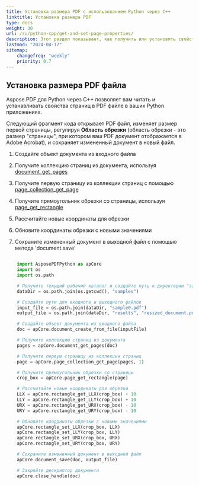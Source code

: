 ```yaml
---
title: Установка размера PDF с использованием Python через C++
linktitle: Установка размера PDF
type: docs
weight: 30
url: /ru/python-cpp/get-and-set-page-properties/
description: Этот раздел показывает, как получить или установить свойства страницы PDF, такие как размер документа, с использованием Python через C++.
lastmod: "2024-04-17"
sitemap:
    changefreq: "weekly"
    priority: 0.7
---
```


## Установка размера PDF файла

Aspose.PDF для Python через C++ позволяет вам читать и устанавливать свойства страниц в PDF файле в ваших Python приложениях.

Следующий фрагмент кода открывает PDF файл, изменяет размер первой страницы, регулируя **Область обрезки** (область обрезки - это размер "страницы", при котором ваш PDF документ отображается в Adobe Acrobat), и сохраняет измененный документ в новый файл.

1. Создайте объект документа из входного файла
1. Получите коллекцию страниц из документа, используя [document_get_pages](https://reference.aspose.com/pdf/python-cpp/core/document_get_pages/)

1. Получите первую страницу из коллекции страниц с помощью [page_collection_get_page](https://reference.aspose.com/pdf/python-cpp/core/page_collection_get_page/)
1. Получите прямоугольник обрезки со страницы, используя [page_get_rectangle](https://reference.aspose.com/pdf/python-cpp/core/page_get_rectangle/)
1. Рассчитайте новые координаты для обрезки
1. Обновите координаты обрезки с новыми значениями
1. Сохраните измененный документ в выходной файл с помощью метода 'document.save'

```python

    import AsposePDFPython as apCore
    import os
    import os.path

    # Получите текущий рабочий каталог и создайте путь к директории "samples"
    dataDir = os.path.join(os.getcwd(), "samples")

    # Создайте пути для входного и выходного файлов
    input_file = os.path.join(dataDir, "sample0.pdf")
    output_file = os.path.join(dataDir, "results", "resized_document.pdf")

    # Создайте объект документа из входного файла
    doc = apCore.document_create_from_file(inputFile)

    # Получите коллекцию страниц из документа
    pages = apCore.document_get_pages(doc)

    # Получите первую страницу из коллекции страниц
    page = apCore.page_collection_get_page(pages, 1)

    # Получите прямоугольник обрезки со страницы
    crop_box = apCore.page_get_rectangle(page)

    # Рассчитайте новые координаты для обрезки
    LLX = apCore.rectangle_get_LLX(crop_box) + 10
    LLY = apCore.rectangle_get_LLY(crop_box) + 10
    URX = apCore.rectangle_get_URX(crop_box) - 10
    URY = apCore.rectangle_get_URY(crop_box) - 10

    # Обновите координаты обрезки с новыми значениями
    apCore.rectangle_set_LLX(crop_box, LLX)
    apCore.rectangle_set_LLY(crop_box, LLY)
    apCore.rectangle_set_URX(crop_box, URX)
    apCore.rectangle_set_URY(crop_box, URY)

    # Сохраните измененный документ в выходной файл
    apCore.document_save(doc, output_file)

    # Закройте дескриптор документа
    apCore.close_handle(doc)
```